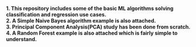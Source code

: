 **1. This repository includes some of the basic ML algorithms solving classification and regression use cases.** <br>
**2. A Simple Naive Bayes algorithm example is also attached.** <br>
**3. Principal Component Analysis(PCA) study has been done from scratch.** <br>
**4. A Random Forest example is also attached which is fairly simple to understand.**
